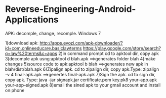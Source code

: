 # Reverse-Engineering-Android-Applications

APK: decomple, change, recomple. Windows 7 

1)download apk: http://apps.evozi.com/apk-downloader/?id=com.onlineeducare.basiclawterms
https://play.google.com/store/search?q=law%20terms&c=apps
2)in command prompt cd to apktool dir, copy apk 
3)decomple apk usng:apktool d blah.apk ==>generates folder blah
4)make changes
5)source code to apk:apktool b blah ==>generates new apk in blah/dist/blah.apk 
6)Zipalign apk. cd to zipalign dir, copy apk.Type: zipalign -v 4 <new blah.apk> final-apk.apk
==>genertes final-apk.apk
7)Sign the apk. cd to sign dir, copy apk. Type: java -jar signapk.jar certificate.pem key.pk8 your-app.apk your-app-signed.apk
8)email the sined apk to your gmail account and install on phone

